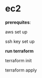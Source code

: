 # ec2

**prerequites**:
 
 aws set up
 
 ssh key set up

**run terraform**

 terraform init
 
 terraform apply

